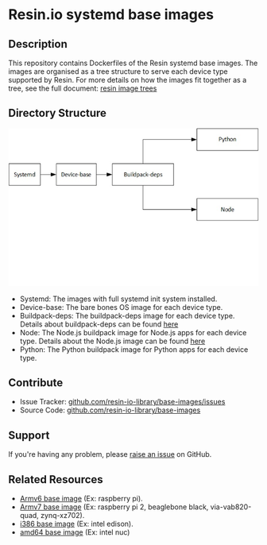 # Resin.io systemd base images

## Description
This repository contains Dockerfiles of the Resin systemd base images. The images are organised as a tree structure to serve each device type supported by Resin. For more details on how the images fit together as a tree, see the full document: [resin image trees][resin-image-trees]

## Directory Structure

![Directory Structure Diagram](/img/dir_order.jpg)

* Systemd: The images with full systemd init system installed.
* Device-base: The bare bones OS image for each device type.
* Buildpack-deps: The buildpack-deps image for each device type. Details about buildpack-deps can be found [here][resin-buildpack-deps-link]
* Node: The Node.js buildpack image for Node.js apps for each device type. Details about the Node.js image can be found [here][resin-node-link]
* Python: The Python buildpack image for Python apps for each device type.

## Contribute

- Issue Tracker: [github.com/resin-io-library/base-images/issues][issue-tracker]
- Source Code: [github.com/resin-io-library/base-images][source-code]

## Support

If you're having any problem, please [raise an issue][issue-tracker] on GitHub.

## Related Resources

* [Armv6 base image][rpi-raspbian] (Ex: raspberry pi).
* [Armv7 base image][armv7-debian] (Ex: raspberry pi 2, beaglebone black, via-vab820-quad, zynq-xz702).
* [i386 base image][i386-debian] (Ex: intel edison).
* [amd64 base image][amd64-debian] (Ex: intel nuc)

[resin-image-trees]:http://docs.resin.io/#/pages/configuration/resin-image-trees.md
[resin-buildpack-deps-link]:http://docs.resin.io/#/pages/configuration/resin-base-images.md#buildpack-deps
[resin-node-link]:http://docs.resin.io/#/pages/configuration/resin-base-images.md#node
[source-code]:https://github.com/resin-io-library/base-images
[issue-tracker]:https://github.com/resin-io-library/base-images/issues
[i386-debian]:https://github.com/resin-io-library/resin-i386-debian
[armv7-debian]:https://github.com/resin-io-library/resin-armhfv7-debian
[rpi-raspbian]:https://github.com/resin-io-library/resin-rpi-raspbian
[amd64-debian]:https://github.com/resin-io-library/resin-amd64-debian
